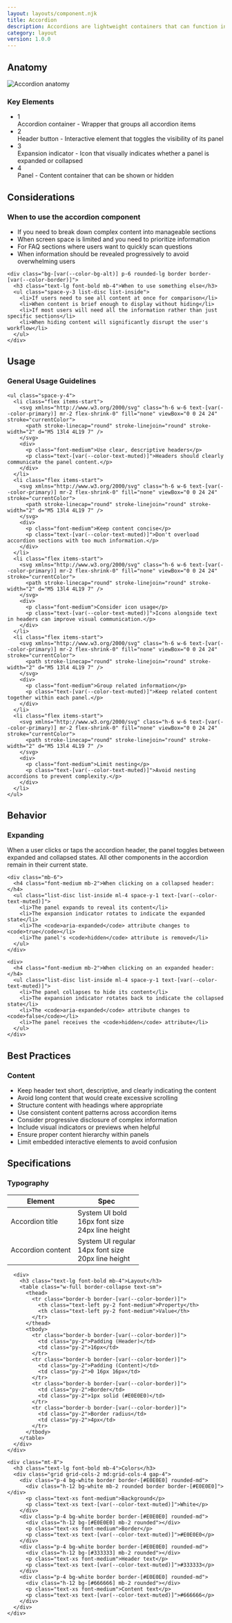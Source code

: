 ```yaml
---
layout: layouts/component.njk
title: Accordion
description: Accordions are lightweight containers that can function independently or be integrated into a single-page section, interacting with the expansion controls and other adjacent content.
category: layout
version: 1.0.0
---
```


<section id="anatomy" class="mb-12">
  <h2 class="text-2xl font-bold mb-6">Anatomy</h2>
  
  <div class="bg-[var(--color-bg-alt)] p-6 rounded-lg border border-[var(--color-border)] mb-6">
    <div class="flex flex-col md:flex-row gap-6">
      <div class="md:w-1/2">
        <img src="https://via.placeholder.com/600x200/e0e0e0/333333?text=Accordion+Anatomy+Diagram" alt="Accordion anatomy" class="w-full rounded-lg border border-[var(--color-border)]">
      </div>
      <div class="md:w-1/2">
        <h3 class="font-medium mb-3">Key Elements</h3>
        <ul class="space-y-3">
          <li class="flex items-start">
            <span class="inline-flex items-center justify-center h-6 w-6 rounded-full bg-[var(--color-primary)] text-white text-sm font-medium mr-3">1</span>
            <div>
              <span class="font-medium">Accordion container</span> - Wrapper that groups all accordion items
            </div>
          </li>
          <li class="flex items-start">
            <span class="inline-flex items-center justify-center h-6 w-6 rounded-full bg-[var(--color-primary)] text-white text-sm font-medium mr-3">2</span>
            <div>
              <span class="font-medium">Header button</span> - Interactive element that toggles the visibility of its panel
            </div>
          </li>
          <li class="flex items-start">
            <span class="inline-flex items-center justify-center h-6 w-6 rounded-full bg-[var(--color-primary)] text-white text-sm font-medium mr-3">3</span>
            <div>
              <span class="font-medium">Expansion indicator</span> - Icon that visually indicates whether a panel is expanded or collapsed
            </div>
          </li>
          <li class="flex items-start">
            <span class="inline-flex items-center justify-center h-6 w-6 rounded-full bg-[var(--color-primary)] text-white text-sm font-medium mr-3">4</span>
            <div>
              <span class="font-medium">Panel</span> - Content container that can be shown or hidden
            </div>
          </li>
        </ul>
      </div>
    </div>
  </div>
</section>

<section id="considerations" class="mb-12">
  <h2 class="text-2xl font-bold mb-6">Considerations</h2>
  
  <div class="grid grid-cols-1 md:grid-cols-2 gap-8 mb-6">
    <div class="bg-[var(--color-bg-alt)] p-6 rounded-lg border border-[var(--color-border)]">
      <h3 class="text-lg font-bold mb-4">When to use the accordion component</h3>
      <ul class="space-y-3 list-disc list-inside">
        <li>If you need to break down complex content into manageable sections</li>
        <li>When screen space is limited and you need to prioritize information</li>
        <li>For FAQ sections where users want to quickly scan questions</li>
        <li>When information should be revealed progressively to avoid overwhelming users</li>
      </ul>
    </div>
    
    <div class="bg-[var(--color-bg-alt)] p-6 rounded-lg border border-[var(--color-border)]">
      <h3 class="text-lg font-bold mb-4">When to use something else</h3>
      <ul class="space-y-3 list-disc list-inside">
        <li>If users need to see all content at once for comparison</li>
        <li>When content is brief enough to display without hiding</li>
        <li>If most users will need all the information rather than just specific sections</li>
        <li>When hiding content will significantly disrupt the user's workflow</li>
      </ul>
    </div>
  </div>
</section>

<section id="usage" class="mb-12">
  <h2 class="text-2xl font-bold mb-6">Usage</h2>
  
  <div class="bg-[var(--color-bg-alt)] p-6 rounded-lg border border-[var(--color-border)] mb-6">
    <h3 class="text-lg font-bold mb-4">General Usage Guidelines</h3>
    
    <ul class="space-y-4">
      <li class="flex items-start">
        <svg xmlns="http://www.w3.org/2000/svg" class="h-6 w-6 text-[var(--color-primary)] mr-2 flex-shrink-0" fill="none" viewBox="0 0 24 24" stroke="currentColor">
          <path stroke-linecap="round" stroke-linejoin="round" stroke-width="2" d="M5 13l4 4L19 7" />
        </svg>
        <div>
          <p class="font-medium">Use clear, descriptive headers</p>
          <p class="text-[var(--color-text-muted)]">Headers should clearly communicate the panel content.</p>
        </div>
      </li>
      <li class="flex items-start">
        <svg xmlns="http://www.w3.org/2000/svg" class="h-6 w-6 text-[var(--color-primary)] mr-2 flex-shrink-0" fill="none" viewBox="0 0 24 24" stroke="currentColor">
          <path stroke-linecap="round" stroke-linejoin="round" stroke-width="2" d="M5 13l4 4L19 7" />
        </svg>
        <div>
          <p class="font-medium">Keep content concise</p>
          <p class="text-[var(--color-text-muted)]">Don't overload accordion sections with too much information.</p>
        </div>
      </li>
      <li class="flex items-start">
        <svg xmlns="http://www.w3.org/2000/svg" class="h-6 w-6 text-[var(--color-primary)] mr-2 flex-shrink-0" fill="none" viewBox="0 0 24 24" stroke="currentColor">
          <path stroke-linecap="round" stroke-linejoin="round" stroke-width="2" d="M5 13l4 4L19 7" />
        </svg>
        <div>
          <p class="font-medium">Consider icon usage</p>
          <p class="text-[var(--color-text-muted)]">Icons alongside text in headers can improve visual communication.</p>
        </div>
      </li>
      <li class="flex items-start">
        <svg xmlns="http://www.w3.org/2000/svg" class="h-6 w-6 text-[var(--color-primary)] mr-2 flex-shrink-0" fill="none" viewBox="0 0 24 24" stroke="currentColor">
          <path stroke-linecap="round" stroke-linejoin="round" stroke-width="2" d="M5 13l4 4L19 7" />
        </svg>
        <div>
          <p class="font-medium">Group related information</p>
          <p class="text-[var(--color-text-muted)]">Keep related content together within each panel.</p>
        </div>
      </li>
      <li class="flex items-start">
        <svg xmlns="http://www.w3.org/2000/svg" class="h-6 w-6 text-[var(--color-primary)] mr-2 flex-shrink-0" fill="none" viewBox="0 0 24 24" stroke="currentColor">
          <path stroke-linecap="round" stroke-linejoin="round" stroke-width="2" d="M5 13l4 4L19 7" />
        </svg>
        <div>
          <p class="font-medium">Limit nesting</p>
          <p class="text-[var(--color-text-muted)]">Avoid nesting accordions to prevent complexity.</p>
        </div>
      </li>
    </ul>
  </div>
</section>

<section id="behavior" class="mb-12">
  <h2 class="text-2xl font-bold mb-6">Behavior</h2>
  
  <div class="bg-[var(--color-bg-alt)] p-6 rounded-lg border border-[var(--color-border)] mb-6">
    <h3 class="text-lg font-bold mb-4">Expanding</h3>
    <p class="mb-4">When a user clicks or taps the accordion header, the panel toggles between expanded and collapsed states. All other components in the accordion remain in their current state.</p>
    
    <div class="mb-6">
      <h4 class="font-medium mb-2">When clicking on a collapsed header:</h4>
      <ul class="list-disc list-inside ml-4 space-y-1 text-[var(--color-text-muted)]">
        <li>The panel expands to reveal its content</li>
        <li>The expansion indicator rotates to indicate the expanded state</li>
        <li>The <code>aria-expanded</code> attribute changes to <code>true</code></li>
        <li>The panel's <code>hidden</code> attribute is removed</li>
      </ul>
    </div>
    
    <div>
      <h4 class="font-medium mb-2">When clicking on an expanded header:</h4>
      <ul class="list-disc list-inside ml-4 space-y-1 text-[var(--color-text-muted)]">
        <li>The panel collapses to hide its content</li>
        <li>The expansion indicator rotates back to indicate the collapsed state</li>
        <li>The <code>aria-expanded</code> attribute changes to <code>false</code></li>
        <li>The panel receives the <code>hidden</code> attribute</li>
      </ul>
    </div>
  </div>
</section>

<section id="best-practices" class="mb-12">
  <h2 class="text-2xl font-bold mb-6">Best Practices</h2>
  
  <div class="bg-[var(--color-bg-alt)] p-6 rounded-lg border border-[var(--color-border)]">
    <h3 class="text-lg font-bold mb-4">Content</h3>
    <ul class="space-y-3 list-disc pl-5">
      <li>Keep header text short, descriptive, and clearly indicating the content</li>
      <li>Avoid long content that would create excessive scrolling</li>
      <li>Structure content with headings where appropriate</li>
      <li>Use consistent content patterns across accordion items</li>
      <li>Consider progressive disclosure of complex information</li>
      <li>Include visual indicators or previews when helpful</li>
      <li>Ensure proper content hierarchy within panels</li>
      <li>Limit embedded interactive elements to avoid confusion</li>
    </ul>
  </div>
</section>

<section id="specifications" class="mb-12">
  <h2 class="text-2xl font-bold mb-6">Specifications</h2>
  
  <div class="bg-[var(--color-bg-alt)] p-6 rounded-lg border border-[var(--color-border)] mb-6">
    <div class="grid grid-cols-1 md:grid-cols-2 gap-8">
      <div>
        <h3 class="text-lg font-bold mb-4">Typography</h3>
        <table class="w-full border-collapse text-sm">
          <thead>
            <tr class="border-b border-[var(--color-border)]">
              <th class="text-left py-2 font-medium">Element</th>
              <th class="text-left py-2 font-medium">Spec</th>
            </tr>
          </thead>
          <tbody>
            <tr class="border-b border-[var(--color-border)]">
              <td class="py-2">Accordion title</td>
              <td class="py-2">
                System UI bold<br>
                16px font size<br>
                24px line height
              </td>
            </tr>
            <tr class="border-b border-[var(--color-border)]">
              <td class="py-2">Accordion content</td>
              <td class="py-2">
                System UI regular<br>
                14px font size<br>
                20px line height
              </td>
            </tr>
          </tbody>
        </table>
      </div>
      
      <div>
        <h3 class="text-lg font-bold mb-4">Layout</h3>
        <table class="w-full border-collapse text-sm">
          <thead>
            <tr class="border-b border-[var(--color-border)]">
              <th class="text-left py-2 font-medium">Property</th>
              <th class="text-left py-2 font-medium">Value</th>
            </tr>
          </thead>
          <tbody>
            <tr class="border-b border-[var(--color-border)]">
              <td class="py-2">Padding (Header)</td>
              <td class="py-2">16px</td>
            </tr>
            <tr class="border-b border-[var(--color-border)]">
              <td class="py-2">Padding (Content)</td>
              <td class="py-2">0 16px 16px</td>
            </tr>
            <tr class="border-b border-[var(--color-border)]">
              <td class="py-2">Border</td>
              <td class="py-2">1px solid (#E0E0E0)</td>
            </tr>
            <tr class="border-b border-[var(--color-border)]">
              <td class="py-2">Border radius</td>
              <td class="py-2">4px</td>
            </tr>
          </tbody>
        </table>
      </div>
    </div>
    
    <div class="mt-8">
      <h3 class="text-lg font-bold mb-4">Colors</h3>
      <div class="grid grid-cols-2 md:grid-cols-4 gap-4">
        <div class="p-4 bg-white border border-[#E0E0E0] rounded-md">
          <div class="h-12 bg-white mb-2 rounded border border-[#E0E0E0]"></div>
          <p class="text-xs font-medium">Background</p>
          <p class="text-xs text-[var(--color-text-muted)]">White</p>
        </div>
        <div class="p-4 bg-white border border-[#E0E0E0] rounded-md">
          <div class="h-12 bg-[#E0E0E0] mb-2 rounded"></div>
          <p class="text-xs font-medium">Border</p>
          <p class="text-xs text-[var(--color-text-muted)]">#E0E0E0</p>
        </div>
        <div class="p-4 bg-white border border-[#E0E0E0] rounded-md">
          <div class="h-12 bg-[#333333] mb-2 rounded"></div>
          <p class="text-xs font-medium">Header text</p>
          <p class="text-xs text-[var(--color-text-muted)]">#333333</p>
        </div>
        <div class="p-4 bg-white border border-[#E0E0E0] rounded-md">
          <div class="h-12 bg-[#666666] mb-2 rounded"></div>
          <p class="text-xs font-medium">Content text</p>
          <p class="text-xs text-[var(--color-text-muted)]">#666666</p>
        </div>
      </div>
    </div>
  </div>
</section>
